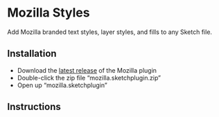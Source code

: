 # Mozilla Styles

Add Mozilla branded text styles, layer styles, and fills to any Sketch file.

## Installation

- Download the [latest release](../../releases) of the Mozilla plugin
- Double-click the zip file “mozilla.sketchplugin.zip”
- Open up “mozilla.sketchplugin”


## Instructions

